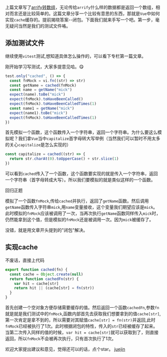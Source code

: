上篇文章写了[arrify转数组](https://juejin.cn/post/7143239847421935624)，无论传给`arrify`什么样的数据都是返回一个数组，相对而言还是比较简单的。这篇文章分享一个比较有意思的东西，那就是`Vue`中如何实现`cache`缓存的。提前揭晓答案--闭包。下面我们就来手写一个吧。第一步，毫无疑问当然是我们的测试文件咯。
## 添加测试文件
继续使用`vitest`测试,想知道具体怎么操作的，可以看下专栏第一篇文章。

刚开始学习写测试，大家多提意见哈。😋
```js
test.only("cached", () => {
  const fnMock = vi.fn((str) => str)
  const getName = cached(fnMock)
  const name = getName("mick")
  expect(name).toBe("mick")
  expect(fnMock).toHaveBeenCalled()
  expect(fnMock).toHaveBeenCalledTimes(1)
  const name1 = getName("mick")
  expect(name1).toBe("mick")
  expect(fnMock).toHaveBeenCalledTimes(1)
})
```
首先模拟一个函数，这个函数传入一个字符串，返回一个字符串。为什么要这么模拟呢？我们拿`Vue`当中`capitalize`首字母转大写举例（当然我们可以暂时不用太多的关心`capitalize`是怎么实现的）
```js
const capitalize = cached((str) => {
  return str.charAt(0).toUpperCase() + str.slice(1)
})
```
可以看到`cached`传入了一个函数，这个函数要实现的就是传入一个字符串，返回一个字符串（首字母转成大写）。所以我们要模拟的就是类似这样的一个函数。

回归正题

模拟了一个函数`fnMock`,传给`cached`并执行，返回了`getName`函数。然后调用`getName`函数传入字符串`mick`,用`name`变量接收，这个变量我们期望应该是`mick`。此时模拟的`fnMock`应该被调用了一次，当再次执行`getName`函数同样传入`mick`时，仍然能拿到这个值，但是模拟的`fnMock`还是被调用一次。因为`mick`被缓存了。

没错，就是用文章开头提到的"闭包"解决。

## 实现cache
不废话，直接上代码
```js
export function cached(fn) {
  const cache = Object.create(null)
  return function cachedFn(str) {
    var hit = cache[str]
    return hit || (cache[str] = fn(str))
  }
}
```
首先创建一个空对象方便存储需要缓存的值。然后返回一个函数`cachedFn`,参数`fn`就是就是我们测试中的`fnMock`,函数内部首先去获取我们想要拿到的值`cache[str]`,第一次肯定是拿不到的，所以需要对其赋值`cache[str] = fn(str)`并返回,此时`fnMock`已经被执行了1次。此时根据闭包的特性，传入的`str`已经被缓存了起来。当第二次传入同样的值的时候，`var hit = cache[str]`就可以获取到了，则直接返回，所以`fnMock`不会被再次执行，只有首次执行了1次。


欢迎大家提出建议和意见，觉得还可以的话，点个star。
[juejin](https://juejin.cn/post/7144286257613389831)


